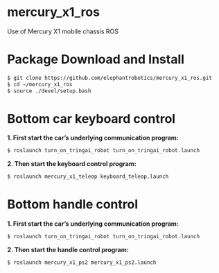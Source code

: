 # mercury_x1_ros
Use of Mercury X1 mobile chassis ROS

# Package Download and Install

```bash
$ git clone https://github.com/elephantrobotics/mercury_x1_ros.git
$ cd ~/mercury_x1_ros
$ source ./devel/setup.bash
```

# Bottom car keyboard control

**1. First start the car’s underlying communication program:**

```bash
$ roslaunch turn_on_tringai_robot turn_on_tringai_robot.launch
```

**2. Then start the keyboard control program:**

```bash
$ roslaunch mercury_x1_teleop keyboard_teleop.launch
```

# Bottom handle control

**1. First start the car’s underlying communication program:**

```bash
$ roslaunch turn_on_tringai_robot turn_on_tringai_robot.launch
```

**2. Then start the handle control program:**

```bash
$ roslaunch mercury_x1_ps2 mercury_x1_ps2.launch
```
